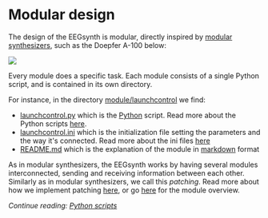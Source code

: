 # Modular design

The design of the EEGsynth is modular, directly inspired by [modular synthesizers](https://en.wikipedia.org/wiki/Modular_synthesizer), such as the Doepfer A-100 below:

![](https://upload.wikimedia.org/wikipedia/commons/thumb/6/66/Doepfer_A-100.jpg/330px-Doepfer_A-100.jpg)

Every module does a specific task. Each module consists of a single Python script, and is contained in its own directory.

For instance, in the directory [module/launchcontrol](../module/launchcontrol) we find:

- [launchcontrol.py](../module/launchcontrol/launchcontrol.py) which is the [Python](https://www.python.org/) script. Read more about the Python scripts [here](scripts.md).
- [launchcontrol.ini](../module/launchcontrol/launchcontrol.ini) which is the initialization file setting the parameters and the way it's connected. Read more about the ini files [here](inifile.md)
- [README.md](../module/launchcontrol/README.md) which is the explanation of the module in [markdown](https://en.wikipedia.org/wiki/Markdown) format

As in modular synthesizers, the EEGsynth works by having several modules interconnected, sending and receiving information between each other. Similarly as in modular synthesizers, we call this _patching_. Read more about how we implement patching [here](patching.md), or go [here](module-overview.md) for the module overview.

_Continue reading: [Python scripts](scripts.md)_
